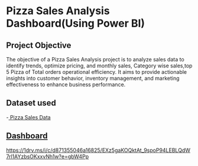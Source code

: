 # Pizza Sales Analysis Dashboard(Using Power BI)
## Project Objective
The objective of a Pizza Sales Analysis project is to analyze sales data to identify trends, optimize pricing, and monthly sales, Category wise sales,top 5 Pizza of Total orders operational efficiency. It aims to provide actionable insights into customer behavior, inventory management, and marketing effectiveness to enhance business performance.
## Dataset used
-<a href ="https://github.com/Sakshi23712/Data-Analysis-Dashboard/blob/main/pizza_sales%20(1).xlsx"> Pizza Sales Data
## Dashboard
https://1drv.ms/i/c/d871355046a16825/EXz5gaKOQktAt_9spoP94LEBLQdW7rl1AYzbsOKxxvNh1w?e=gbW4Pp
